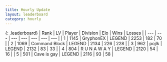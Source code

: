 ```yaml
---
title: Hourly Update
layout: leaderboard
category: hourly
---
```


{: .leaderboard}
| Rank | LV | Player | Division | Elo | Wins | Losses |
| --- | --- | --- | --- | --- | --- | --- |
| <span data-change="0">1</span> | 1145 | <span title="ID: 315148">GryphonEX</span> | LEGEND | <span data-change="5">2253</span> | <span data-change="4">182</span> | <span data-change="1">70</span> |
| <span data-change="3">2</span> | 1069 | <span title="ID: 326285">Command Block</span> | LEGEND | <span data-change="31">2134</span> | <span data-change="4">226</span> | <span data-change="1">228</span> |
| <span data-change="-1">3</span> | 962 | <span title="ID: 4783">pojlk</span> | LEGEND | <span data-change="0">2132</span> | <span data-change="0">83</span> | <span data-change="0">33</span> |
| <span data-change="-1">4</span> | 804 | <span title="ID: 66144">R U N A W A Y</span> | LEGEND | <span data-change="0">2120</span> | <span data-change="0">54</span> | <span data-change="0">16</span> |
| <span data-change="-1">5</span> | 501 | <span title="ID: 382502">Cave is gay</span> | LEGEND | <span data-change="0">2116</span> | <span data-change="0">93</span> | <span data-change="0">58</span> |